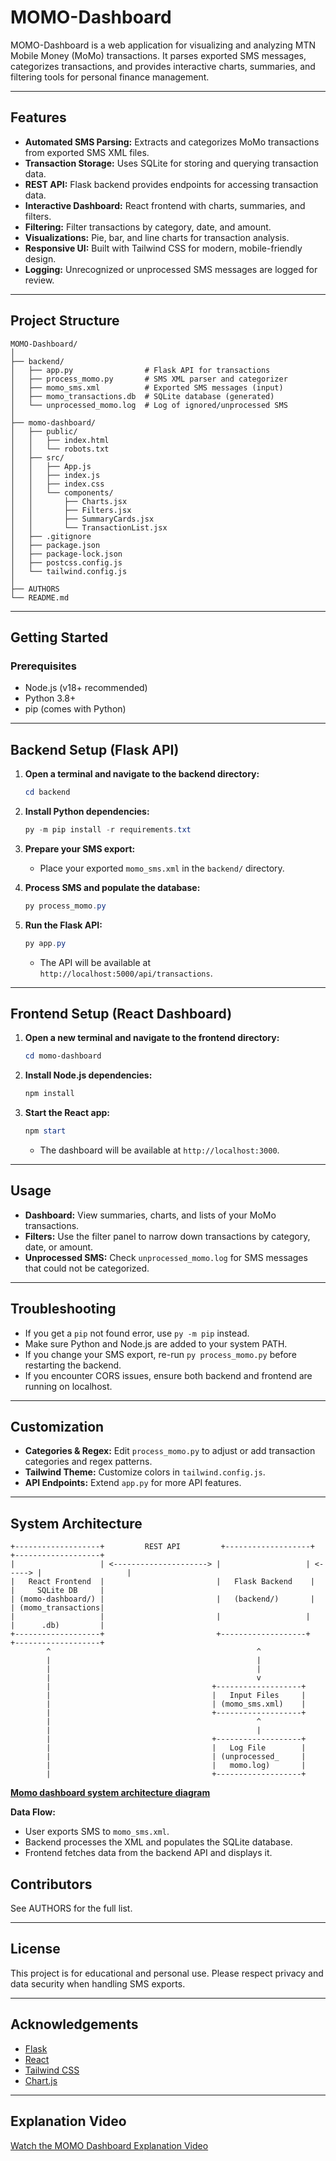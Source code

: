 # MOMO-Dashboard

MOMO-Dashboard is a web application for visualizing and analyzing MTN Mobile Money (MoMo) transactions. It parses exported SMS messages, categorizes transactions, and provides interactive charts, summaries, and filtering tools for personal finance management.

---

## Features

- **Automated SMS Parsing:** Extracts and categorizes MoMo transactions from exported SMS XML files.
- **Transaction Storage:** Uses SQLite for storing and querying transaction data.
- **REST API:** Flask backend provides endpoints for accessing transaction data.
- **Interactive Dashboard:** React frontend with charts, summaries, and filters.
- **Filtering:** Filter transactions by category, date, and amount.
- **Visualizations:** Pie, bar, and line charts for transaction analysis.
- **Responsive UI:** Built with Tailwind CSS for modern, mobile-friendly design.
- **Logging:** Unrecognized or unprocessed SMS messages are logged for review.

---

## Project Structure

```
MOMO-Dashboard/
│
├── backend/
│   ├── app.py                # Flask API for transactions
│   ├── process_momo.py       # SMS XML parser and categorizer
│   ├── momo_sms.xml          # Exported SMS messages (input)
│   ├── momo_transactions.db  # SQLite database (generated)
│   └── unprocessed_momo.log  # Log of ignored/unprocessed SMS
│
├── momo-dashboard/
│   ├── public/
│   │   ├── index.html
│   │   └── robots.txt
│   ├── src/
│   │   ├── App.js
│   │   ├── index.js
│   │   ├── index.css
│   │   └── components/
│   │       ├── Charts.jsx
│   │       ├── Filters.jsx
│   │       ├── SummaryCards.jsx
│   │       └── TransactionList.jsx
│   ├── .gitignore
│   ├── package.json
│   ├── package-lock.json
│   ├── postcss.config.js
│   └── tailwind.config.js
│
├── AUTHORS
└── README.md
```

---

## Getting Started

### Prerequisites

- Node.js (v18+ recommended)
- Python 3.8+
- pip (comes with Python)

---

## Backend Setup (Flask API)

1. **Open a terminal and navigate to the backend directory:**
   ```powershell
   cd backend
   ```

2. **Install Python dependencies:**
   ```powershell
   py -m pip install -r requirements.txt
   ```

3. **Prepare your SMS export:**
   - Place your exported `momo_sms.xml` in the `backend/` directory.

4. **Process SMS and populate the database:**
   ```powershell
   py process_momo.py
   ```

5. **Run the Flask API:**
   ```powershell
   py app.py
   ```
   - The API will be available at `http://localhost:5000/api/transactions`.

---

## Frontend Setup (React Dashboard)

1. **Open a new terminal and navigate to the frontend directory:**
   ```powershell
   cd momo-dashboard
   ```

2. **Install Node.js dependencies:**
   ```powershell
   npm install
   ```

3. **Start the React app:**
   ```powershell
   npm start
   ```
   - The dashboard will be available at `http://localhost:3000`.

---

## Usage

- **Dashboard:** View summaries, charts, and lists of your MoMo transactions.
- **Filters:** Use the filter panel to narrow down transactions by category, date, or amount.
- **Unprocessed SMS:** Check `unprocessed_momo.log` for SMS messages that could not be categorized.

---

## Troubleshooting

- If you get a `pip` not found error, use `py -m pip` instead.
- Make sure Python and Node.js are added to your system PATH.
- If you change your SMS export, re-run `py process_momo.py` before restarting the backend.
- If you encounter CORS issues, ensure both backend and frontend are running on localhost.

---

## Customization

- **Categories & Regex:** Edit `process_momo.py` to adjust or add transaction categories and regex patterns.
- **Tailwind Theme:** Customize colors in `tailwind.config.js`.
- **API Endpoints:** Extend `app.py` for more API features.

---

## System Architecture

```
+-------------------+         REST API         +-------------------+         +-------------------+
|                   | <---------------------> |                   | <-----> |                   |
|   React Frontend  |                         |   Flask Backend    |         |     SQLite DB     |
| (momo-dashboard/) |                         |   (backend/)       |         | (momo_transactions|
|                   |                         |                   |         |      .db)         |
+-------------------+                         +-------------------+         +-------------------+
        ^                                              ^
        |                                              |
        |                                              |
        |                                              v
        |                                    +-------------------+
        |                                    |   Input Files     |
        |                                    | (momo_sms.xml)    |
        |                                    +-------------------+
        |                                              ^
        |                                              |
        |                                    +-------------------+
        |                                    |   Log File        |
        |                                    | (unprocessed_     |
        |                                    |   momo.log)       |
        |                                    +-------------------+
```

**[Momo dashboard system architecture diagram](https://drive.google.com/file/d/1iwjjYgTkvao590s1Fp0hnuU7AJLwO_1K/view?usp=sharing)**

**Data Flow:**
- User exports SMS to `momo_sms.xml`.
- Backend processes the XML and populates the SQLite database.
- Frontend fetches data from the backend API and displays it.

## Contributors

See AUTHORS for the full list.

---

## License

This project is for educational and personal use. Please respect privacy and data security when handling SMS exports.

---

## Acknowledgements

- [Flask](https://flask.palletsprojects.com/)
- [React](https://react.dev/)
- [Tailwind CSS](https://tailwindcss.com/)
- [Chart.js](https://www.chartjs.org/)

---

## Explanation Video

[Watch the MOMO Dashboard Explanation Video](https://www.loom.com/share/f99443a960f04f51b17f87c2dd240abd?sid=9dc6b1b9-f4dd-4d50-87f6-bd8b7e5f0812)

